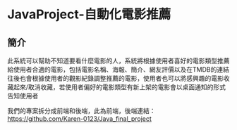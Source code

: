 # JavaProject-自動化電影推薦

## 簡介
此系統可以幫助不知道要看什麼電影的人，系統將根據使用者喜好的電影類型推薦給使用者合適的電影，包括電影名稱、海報、簡介、網友評價以及在TMDB的連結  
往後也會根據使用者的觀影紀錄調整推薦的電影，使用者也可以將感興趣的電影收藏起來/取消收藏，若使用者偏好的電影類型有新上架的電影會以桌面通知的形式告知使用者  

我們的專案拆分成前端和後端，此為前端，後端連結：https://github.com/Karen-0123/Java_final_project
